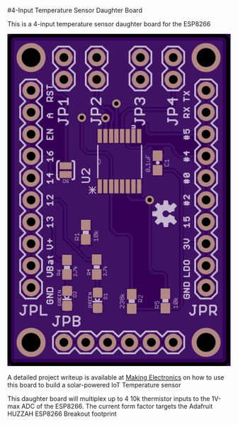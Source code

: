 #4-Input Temperature Sensor Daughter Board

This is a 4-input temperature sensor daughter board for the ESP8266

![4-input temperature sensor](/pics/top_0.3.png?raw=true "Temperature Sensor")

A detailed project writeup is available at [Making Electronics](http://makingelectronics.com/?q=node/3) on how to use this board to build a solar-powered IoT Temperature sensor

This daughter board will multiplex up to 4 10k thermistor inputs to the
1V-max ADC of the ESP8266.  The current form factor targets the Adafruit HUZZAH ESP8266 Breakout footprint


